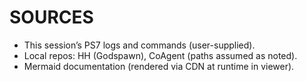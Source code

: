 # SOURCES

- This session’s PS7 logs and commands (user-supplied).
- Local repos: HH (Godspawn), CoAgent (paths assumed as noted).
- Mermaid documentation (rendered via CDN at runtime in viewer).